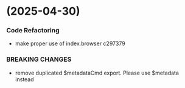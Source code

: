 #  (2025-04-30)


### Code Refactoring

* make proper use of index.browser c297379


### BREAKING CHANGES

* remove duplicated $metadataCmd export. Please use $metadata instead



